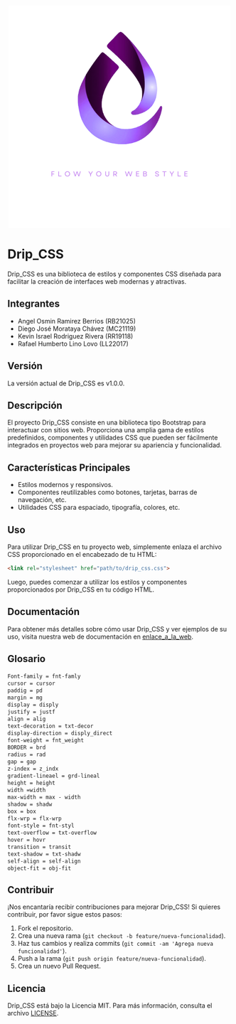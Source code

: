 <p align="center">
  <img src="https://github.com/0kev0/0Kev0.github.io/blob/Main_Branch/DRIP%20CSS%20(1).png?raw=true" alt="Logo de Drip_CSS">
</p>

# Drip_CSS

Drip_CSS es una biblioteca de estilos y componentes CSS diseñada para facilitar la creación de interfaces web modernas y atractivas.

## Integrantes


- Angel Osmin Ramirez Berrios (RB21025)
- Diego José Morataya Chávez (MC21119)
- Kevin Israel Rodriguez Rivera (RR19118)
- Rafael Humberto Lino Lovo (LL22017)

## Versión

La versión actual de Drip_CSS es v1.0.0.

## Descripción

El proyecto Drip_CSS consiste en una biblioteca tipo Bootstrap para interactuar con sitios web. Proporciona una amplia gama de estilos predefinidos, componentes y utilidades CSS que pueden ser fácilmente integrados en proyectos web para mejorar su apariencia y funcionalidad.

## Características Principales

- Estilos modernos y responsivos.
- Componentes reutilizables como botones, tarjetas, barras de navegación, etc.
- Utilidades CSS para espaciado, tipografía, colores, etc.

## Uso

Para utilizar Drip_CSS en tu proyecto web, simplemente enlaza el archivo CSS proporcionado en el encabezado de tu HTML:

```html
<link rel="stylesheet" href="path/to/drip_css.css">
```

Luego, puedes comenzar a utilizar los estilos y componentes proporcionados por Drip_CSS en tu código HTML.

## Documentación

Para obtener más detalles sobre cómo usar Drip_CSS y ver ejemplos de su uso, visita nuestra web de documentación en [enlace_a_la_web](https://example.com).

## Glosario

	Font-family = fnt-famly
	cursor = cursor
	paddig = pd
	margin = mg
	display = disply
	justify = justf
	align = alig
	text-decoration = txt-decor
	display-direction = disply_direct
	font-weight = fnt_weight
	BORDER = brd
	radius = rad
	gap = gap
	z-index = z_indx
	gradient-lineael = grd-lineal
	height = height
	width =width
	max-width = max - width
	shadow = shadw
	box = box 
 	flx-wrp = flx-wrp
	font-style = fnt-styl
	text-overflow = txt-overflow
	hover = hovr
	transition = transit
 	text-shadow = txt-shadw
	self-align = self-align
	object-fit = obj-fit


## Contribuir

¡Nos encantaría recibir contribuciones para mejorar Drip_CSS! Si quieres contribuir, por favor sigue estos pasos:

1. Fork el repositorio.
2. Crea una nueva rama (`git checkout -b feature/nueva-funcionalidad`).
3. Haz tus cambios y realiza commits (`git commit -am 'Agrega nueva funcionalidad'`).
4. Push a la rama (`git push origin feature/nueva-funcionalidad`).
5. Crea un nuevo Pull Request.

## Licencia

Drip_CSS está bajo la Licencia MIT. Para más información, consulta el archivo [LICENSE](LICENSE).


